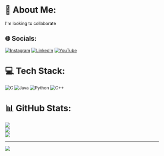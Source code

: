 # 💫 About Me:
I'm looking to collaborate<br>


## 🌐 Socials:
[![Instagram](https://img.shields.io/badge/Instagram-%23E4405F.svg?logo=Instagram&logoColor=white)](https://instagram.com/https://www.instagram.com/layas_aura/profilecard/?igsh=bHdwM3FqdmRiajA4) [![LinkedIn](https://img.shields.io/badge/LinkedIn-%230077B5.svg?logo=linkedin&logoColor=white)](https://linkedin.com/in/http://linkedin.com/in/likhitha-m-8b451830a) [![YouTube](https://img.shields.io/badge/YouTube-%23FF0000.svg?logo=YouTube&logoColor=white)](https://youtube.com/@https://youtube.com/@layamadhavi?sub_confirmation=1) 

# 💻 Tech Stack:
![C](https://img.shields.io/badge/c-%2300599C.svg?style=plastic&logo=c&logoColor=white) ![Java](https://img.shields.io/badge/java-%23ED8B00.svg?style=plastic&logo=openjdk&logoColor=white) ![Python](https://img.shields.io/badge/python-3670A0?style=plastic&logo=python&logoColor=ffdd54) ![C++](https://img.shields.io/badge/c++-%2300599C.svg?style=plastic&logo=c%2B%2B&logoColor=white)
# 📊 GitHub Stats:
![](https://github-readme-stats.vercel.app/api?username=LikhithaM112&theme=github_dark_dimmed&hide_border=false&include_all_commits=true&count_private=true)<br/>
![](https://github-readme-streak-stats.herokuapp.com/?user=LikhithaM112&theme=github_dark_dimmed&hide_border=false)<br/>
![](https://github-readme-stats.vercel.app/api/top-langs/?username=LikhithaM112&theme=github_dark_dimmed&hide_border=false&include_all_commits=true&count_private=true&layout=compact)

---
[![](https://visitcount.itsvg.in/api?id=LikhithaM112&icon=0&color=6)](https://visitcount.itsvg.in)

<!-- Proudly created with GPRM ( https://gprm.itsvg.in ) -->
